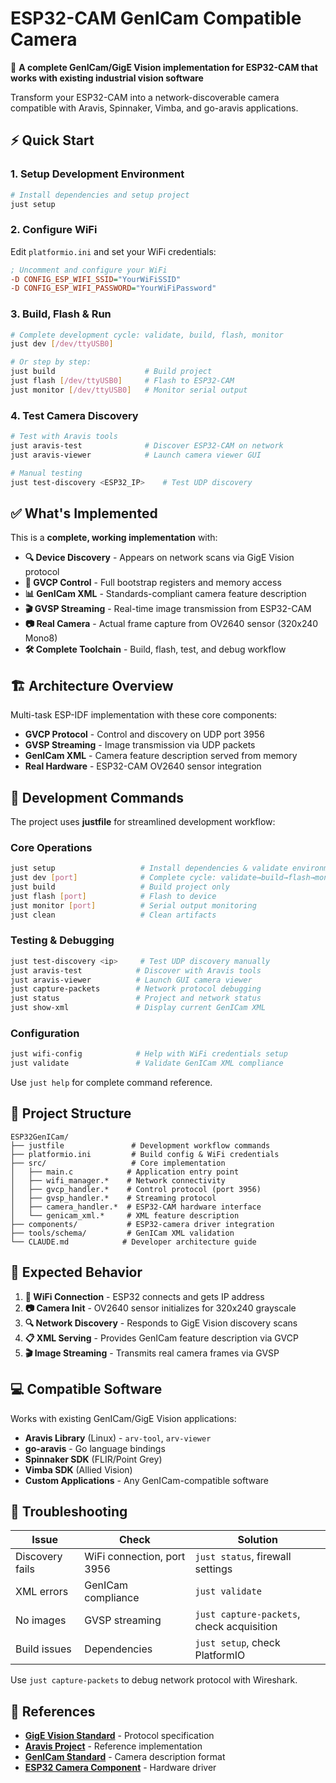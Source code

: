 # ESP32-CAM GenICam Compatible Camera

🎥 **A complete GenICam/GigE Vision implementation for ESP32-CAM that works with existing industrial vision software**

Transform your ESP32-CAM into a network-discoverable camera compatible with Aravis, Spinnaker, Vimba, and go-aravis applications.

## ⚡ Quick Start

### 1. Setup Development Environment
```bash
# Install dependencies and setup project
just setup
```

### 2. Configure WiFi
Edit `platformio.ini` and set your WiFi credentials:
```ini
; Uncomment and configure your WiFi
-D CONFIG_ESP_WIFI_SSID="YourWiFiSSID"  
-D CONFIG_ESP_WIFI_PASSWORD="YourWiFiPassword"
```

### 3. Build, Flash & Run
```bash
# Complete development cycle: validate, build, flash, monitor
just dev [/dev/ttyUSB0]

# Or step by step:
just build                    # Build project
just flash [/dev/ttyUSB0]     # Flash to ESP32-CAM  
just monitor [/dev/ttyUSB0]   # Monitor serial output
```

### 4. Test Camera Discovery
```bash
# Test with Aravis tools
just aravis-test              # Discover ESP32-CAM on network
just aravis-viewer            # Launch camera viewer GUI

# Manual testing
just test-discovery <ESP32_IP>    # Test UDP discovery
```

## ✅ What's Implemented

This is a **complete, working implementation** with:

- **🔍 Device Discovery** - Appears on network scans via GigE Vision protocol
- **📡 GVCP Control** - Full bootstrap registers and memory access  
- **📊 GenICam XML** - Standards-compliant camera feature description
- **🎬 GVSP Streaming** - Real-time image transmission from ESP32-CAM
- **📷 Real Camera** - Actual frame capture from OV2640 sensor (320x240 Mono8)
- **🛠️ Complete Toolchain** - Build, flash, test, and debug workflow

## 🏗️ Architecture Overview

Multi-task ESP-IDF implementation with these core components:

- **GVCP Protocol** - Control and discovery on UDP port 3956
- **GVSP Streaming** - Image transmission via UDP packets  
- **GenICam XML** - Camera feature description served from memory
- **Real Hardware** - ESP32-CAM OV2640 sensor integration

## 🔧 Development Commands

The project uses **justfile** for streamlined development workflow:

### Core Operations
```bash
just setup                   # Install dependencies & validate environment
just dev [port]              # Complete cycle: validate→build→flash→monitor
just build                   # Build project only
just flash [port]            # Flash to device  
just monitor [port]          # Serial output monitoring
just clean                   # Clean artifacts
```

### Testing & Debugging  
```bash
just test-discovery <ip>     # Test UDP discovery manually
just aravis-test            # Discover with Aravis tools
just aravis-viewer          # Launch GUI camera viewer
just capture-packets        # Network protocol debugging
just status                 # Project and network status
just show-xml               # Display current GenICam XML
```

### Configuration
```bash
just wifi-config            # Help with WiFi credentials setup
just validate               # Validate GenICam XML compliance
```

Use `just help` for complete command reference.

## 📁 Project Structure

```
ESP32GenICam/
├── justfile               # Development workflow commands
├── platformio.ini         # Build config & WiFi credentials
├── src/                   # Core implementation
│   ├── main.c            # Application entry point
│   ├── wifi_manager.*    # Network connectivity  
│   ├── gvcp_handler.*    # Control protocol (port 3956)
│   ├── gvsp_handler.*    # Streaming protocol
│   ├── camera_handler.*  # ESP32-CAM hardware interface
│   └── genicam_xml.*     # XML feature description
├── components/           # ESP32-camera driver integration
├── tools/schema/         # GenICam XML validation
└── CLAUDE.md            # Developer architecture guide
```

## 🎯 Expected Behavior

1. **📶 WiFi Connection** - ESP32 connects and gets IP address
2. **📷 Camera Init** - OV2640 sensor initializes for 320x240 grayscale
3. **🔍 Network Discovery** - Responds to GigE Vision discovery scans
4. **📋 XML Serving** - Provides GenICam feature description via GVCP
5. **🎬 Image Streaming** - Transmits real camera frames via GVSP

## 💻 Compatible Software

Works with existing GenICam/GigE Vision applications:

- **Aravis Library** (Linux) - `arv-tool`, `arv-viewer`
- **go-aravis** - Go language bindings  
- **Spinnaker SDK** (FLIR/Point Grey)
- **Vimba SDK** (Allied Vision)
- **Custom Applications** - Any GenICam-compatible software

## 🚨 Troubleshooting

| Issue | Check | Solution |
|-------|-------|----------|
| Discovery fails | WiFi connection, port 3956 | `just status`, firewall settings |
| XML errors | GenICam compliance | `just validate` |
| No images | GVSP streaming | `just capture-packets`, check acquisition |
| Build issues | Dependencies | `just setup`, check PlatformIO |

Use `just capture-packets` to debug network protocol with Wireshark.

## 📖 References

- **[GigE Vision Standard](https://en.wikipedia.org/wiki/GigE_Vision)** - Protocol specification
- **[Aravis Project](https://github.com/AravisProject/aravis)** - Reference implementation  
- **[GenICam Standard](https://www.emva.org/standards-technology/genicam/)** - Camera description format
- **[ESP32 Camera Component](https://github.com/espressif/esp32-camera)** - Hardware driver